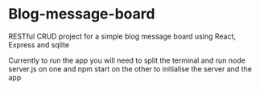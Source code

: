# Blog-message-board
RESTful CRUD project for a simple blog message board using React, Express and sqlite

Currently to run the app you will need to split the terminal and run node server.js on one and npm start on the other to initialise the server and the app
